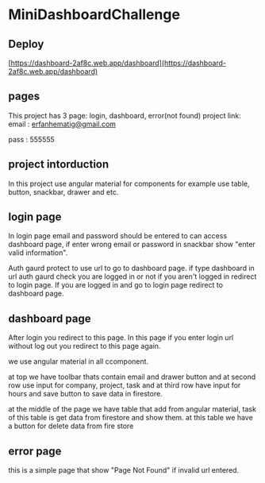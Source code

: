 # MiniDashboardChallenge

## Deploy
[https://dashboard-2af8c.web.app/dashboard](https://dashboard-2af8c.web.app/dashboard)

## pages
This project has 3 page: login, dashboard, error(not found)
project link: 
email : erfanhematig@gmail.com

pass  : 555555

## project intorduction 
In this project use angular material for components for example use table, button, snackbar, drawer and etc.

## login page
In login page email and password should be entered to can access dashboard page, if enter wrong email or password in snackbar show "enter valid information".

Auth gaurd protect to use url to go to dashboard page. if type dashboard in url auth gaurd check you are logged in or not if you aren't logged in redirect to login page.
If you are logged in and go to login page redirect to dashboard page.

## dashboard page
After login you redirect to this page. In this page if you enter login url without log out you redirect to this page again.

we use angular material in all ccomponent.

at top we have toolbar thats contain email and drawer button and at second row use input for company, project, task and at third row have input for hours and save button to save data in firestore.

at the middle of the page we have table that add from angular material, task of this table is get data from firestore and show them. at this table we have a button for delete data from fire store

## error page
this is a simple page that show "Page Not Found" if invalid url entered.

